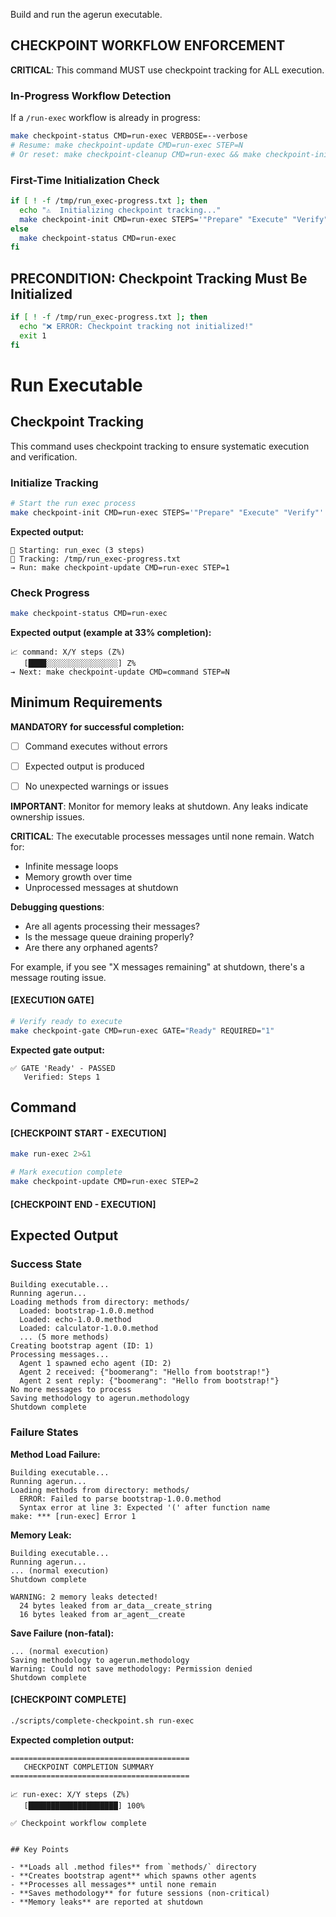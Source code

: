 Build and run the agerun executable.

## CHECKPOINT WORKFLOW ENFORCEMENT

**CRITICAL**: This command MUST use checkpoint tracking for ALL execution.

### In-Progress Workflow Detection

If a `/run-exec` workflow is already in progress:

```bash
make checkpoint-status CMD=run-exec VERBOSE=--verbose
# Resume: make checkpoint-update CMD=run-exec STEP=N
# Or reset: make checkpoint-cleanup CMD=run-exec && make checkpoint-init CMD=run-exec STEPS='"Prepare" "Execute" "Verify"'
```

### First-Time Initialization Check

```bash
if [ ! -f /tmp/run_exec-progress.txt ]; then
  echo "⚠️  Initializing checkpoint tracking..."
  make checkpoint-init CMD=run-exec STEPS='"Prepare" "Execute" "Verify"'
else
  make checkpoint-status CMD=run-exec
fi
```

## PRECONDITION: Checkpoint Tracking Must Be Initialized

```bash
if [ ! -f /tmp/run_exec-progress.txt ]; then
  echo "❌ ERROR: Checkpoint tracking not initialized!"
  exit 1
fi
```

# Run Executable
## Checkpoint Tracking

This command uses checkpoint tracking to ensure systematic execution and verification.

### Initialize Tracking
```bash
# Start the run exec process
make checkpoint-init CMD=run-exec STEPS='"Prepare" "Execute" "Verify"'
```

**Expected output:**
```
📍 Starting: run_exec (3 steps)
📁 Tracking: /tmp/run_exec-progress.txt
→ Run: make checkpoint-update CMD=run-exec STEP=1
```

### Check Progress
```bash
make checkpoint-status CMD=run-exec
```

**Expected output (example at 33% completion):**
```
📈 command: X/Y steps (Z%)
   [████░░░░░░░░░░░░░░░░] Z%
→ Next: make checkpoint-update CMD=command STEP=N
```

## Minimum Requirements

**MANDATORY for successful completion:**
- [ ] Command executes without errors
- [ ] Expected output is produced
- [ ] No unexpected warnings or issues




**IMPORTANT**: Monitor for memory leaks at shutdown. Any leaks indicate ownership issues.

**CRITICAL**: The executable processes messages until none remain. Watch for:
- Infinite message loops
- Memory growth over time
- Unprocessed messages at shutdown

**Debugging questions**:
- Are all agents processing their messages?
- Is the message queue draining properly?
- Are there any orphaned agents?

For example, if you see "X messages remaining" at shutdown, there's a message routing issue.

#### [EXECUTION GATE]
```bash
# Verify ready to execute
make checkpoint-gate CMD=run-exec GATE="Ready" REQUIRED="1"
```

**Expected gate output:**
```
✅ GATE 'Ready' - PASSED
   Verified: Steps 1
```

## Command

#### [CHECKPOINT START - EXECUTION]

```bash
make run-exec 2>&1

# Mark execution complete
make checkpoint-update CMD=run-exec STEP=2
```


#### [CHECKPOINT END - EXECUTION]
## Expected Output

### Success State
```
Building executable...
Running agerun...
Loading methods from directory: methods/
  Loaded: bootstrap-1.0.0.method
  Loaded: echo-1.0.0.method
  Loaded: calculator-1.0.0.method
  ... (5 more methods)
Creating bootstrap agent (ID: 1)
Processing messages...
  Agent 1 spawned echo agent (ID: 2)
  Agent 2 received: {"boomerang": "Hello from bootstrap!"}
  Agent 2 sent reply: {"boomerang": "Hello from bootstrap!"}
No more messages to process
Saving methodology to agerun.methodology
Shutdown complete
```

### Failure States

**Method Load Failure:**
```
Building executable...
Running agerun...
Loading methods from directory: methods/
  ERROR: Failed to parse bootstrap-1.0.0.method
  Syntax error at line 3: Expected '(' after function name
make: *** [run-exec] Error 1
```

**Memory Leak:**
```
Building executable...
Running agerun...
... (normal execution)
Shutdown complete

WARNING: 2 memory leaks detected!
  24 bytes leaked from ar_data__create_string
  16 bytes leaked from ar_agent__create
```

**Save Failure (non-fatal):**
```
... (normal execution)
Saving methodology to agerun.methodology
Warning: Could not save methodology: Permission denied
Shutdown complete
```


#### [CHECKPOINT COMPLETE]
```bash
./scripts/complete-checkpoint.sh run-exec
```

**Expected completion output:**
```
========================================
   CHECKPOINT COMPLETION SUMMARY
========================================

📈 run-exec: X/Y steps (Z%)
   [████████████████████] 100%

✅ Checkpoint workflow complete
```
```

## Key Points

- **Loads all .method files** from `methods/` directory
- **Creates bootstrap agent** which spawns other agents
- **Processes all messages** until none remain
- **Saves methodology** for future sessions (non-critical)
- **Memory leaks** are reported at shutdown